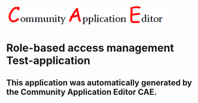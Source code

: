 ![CAE](https://github.com/GHProjectsTest/application-38/blob/master/img/logo.png)  

Role-based access management Test-application
===================


This application was automatically generated by the Community Application Editor CAE.  
---------------
